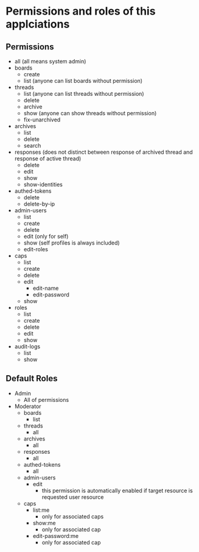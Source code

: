 # Permissions and roles of this applciations

## Permissions

- all (all means system admin)
- boards
  - create
  - list (anyone can list boards without permission)
- threads
  - list (anyone can list threads without permission)
  - delete
  - archive
  - show (anyone can show threads without permission)
  - fix-unarchived
- archives
  - list
  - delete
  - search
- responses (does not distinct between response of archived thread and response of active thread)
  - delete
  - edit
  - show
  - show-identities
- authed-tokens
  - delete
  - delete-by-ip
- admin-users
  - list
  - create
  - delete
  - edit (only for self)
  - show (self profiles is always included)
  - edit-roles
- caps
  - list
  - create
  - delete
  - edit
    - edit-name
    - edit-password
  - show
- roles
  - list
  - create
  - delete
  - edit
  - show
- audit-logs
  - list
  - show

## Default Roles

- Admin
  - All of permissions
- Moderator
  - boards
    - list
  - threads
    - all
  - archives
    - all
  - responses
    - all
  - authed-tokens
    - all
  - admin-users
    - edit
      - this permission is automatically enabled if target resource is requested user resource
  - caps
    - list:me
      - only for associated caps
    - show:me
      - only for associated cap
    - edit-password:me
      - only for associated cap
